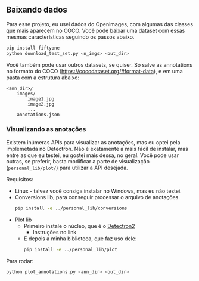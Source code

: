 ## Baixando dados

Para esse projeto, eu usei dados do Openimages, com algumas das classes que mais aparecem no COCO. Você pode baixar uma dataset com essas mesmas características seguindo os passos abaixo.

```bash
pip install fiftyone
python download_test_set.py <n_imgs> <out_dir>
```

Você também pode usar outros datasets, se quiser. Só salve as annotations no formato do COCO (https://cocodataset.org/#format-data), e em uma pasta com a estrutura abaixo:
```
<ann_dir>/
	images/
		image1.jpg
		image2.jpg
		...
	annotations.json
```

### Visualizando as anotações

Existem inúmeras APIs para visualizar as anotações, mas eu optei pela implemetada no Detectron. Não é exatamente a mais fácil de instalar, mas entre as que eu testei, eu gostei mais dessa, no geral. Você pode usar outras, se preferir, basta modificar a parte de visualização (`personal_lib/plot/`) para utilizar a API desejada.

Requisitos:
* Linux - talvez você consiga instalar no Windows, mas eu não testei.
* Conversions lib, para conseguir processar o arquivo de anotações.
	```bash
	pip install -e ../personal_lib/conversions
	```
* Plot lib
	* Primeiro instale o núcleo, que é o [Detectron2](https://detectron2.readthedocs.io/en/latest/tutorials/install.html)
		* Instruções no link
	* E depois a minha biblioteca, que faz uso dele:
		```bash
		pip install -e ../personal_lib/plot
		```

Para rodar:
```bash
python plot_annotations.py <ann_dir> <out_dir>
```